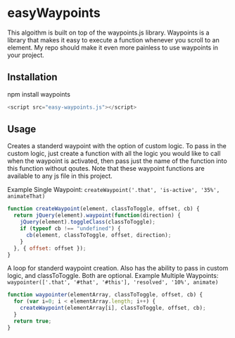 # easyWaypoints
This algoithm is built on top of the waypoints.js library. Waypoints is a library that makes it easy to execute a function whenever you scroll to an element. My repo should make it even more painless to use waypoints in your project.

## Installation
npm install waypoints
```js
<script src="easy-waypoints.js"></script>
```

## Usage
Creates a standerd waypoint with the option of custom logic. To pass in the custom logic, just create a function with all the logic you would like to call when the waypoint is activated, then pass just the name of the function into this function without qoutes. Note that these waypoint functions are available to any js file in this project.

Example Single Waypoint: `createWaypoint('.that', 'is-active', '35%', animateThat)`
```js
function createWaypoint(element, classToToggle, offset, cb) {
  return jQuery(element).waypoint(function(direction) {
    jQuery(element).toggleClass(classToToggle);
    if (typeof cb !== "undefined") {
      cb(element, classToToggle, offset, direction);
    }
  }, { offset: offset });
}
```


A loop for standerd waypoint creation. Also has the ability to pass in custom logic, and classToToggle. Both are optional.
Example Multiple Waypoints: `waypointer(['.that', '#that', '#this'], 'resolved', '10%', animate)`
```js
function waypointer(elementArray, classToToggle, offset, cb) {
  for (var i=0; i < elementArray.length; i++) {
    createWaypoint(elementArray[i], classToToggle, offset, cb);
  }
  return true;
}
```
